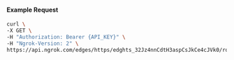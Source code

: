 <!-- Code generated for API Clients. DO NOT EDIT. -->

#### Example Request

```bash
curl \
-X GET \
-H "Authorization: Bearer {API_KEY}" \
-H "Ngrok-Version: 2" \
https://api.ngrok.com/edges/https/edghts_32Jz4nnCdtH3aspCsJkCe4cJVk0/routes/edghtsrt_32Jz4nikWevUW7LVysWaYpkOQar/webhook_verification
```
